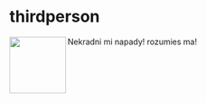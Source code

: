 # thirdperson
Nekradni mi napady! rozumies ma!
<img align="left" width="100" height="100" src="https://raw.githubusercontent.com/slavomirsidorhuljak/thirdperson/master/2018-12-22%2020_16_22-Greenshot.png">
